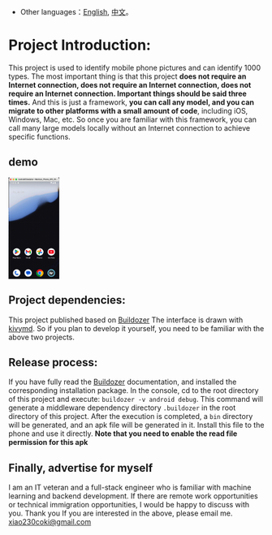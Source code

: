 * Other languages：[English](README.md), [中文](README_zh.md)。 
# Project Introduction:
This project is used to identify mobile phone pictures and can identify 1000 types. The most important thing is that this project **does not require an Internet connection, does not require an Internet connection, does not require an Internet connection. Important things should be said three times.**
And this is just a framework, **you can call any model, and you can migrate to other platforms with a small amount of code**, including iOS, Windows, Mac, etc.
So once you are familiar with this framework, you can call many large models locally without an Internet connection to achieve specific functions.
## demo
<img src="doc/demo.gif" width = "100" height = "200" alt="图片说明" align=center />

## Project dependencies:
This project published based on [Buildozer](https://buildozer.readthedocs.io/en/latest/)
The interface is drawn with [kivymd](https://kivymd.readthedocs.io/en/latest/).
So if you plan to develop it yourself, you need to be familiar with the above two projects.
## Release process:
If you have fully read the [Buildozer](https://buildozer.readthedocs.io/en/latest/) documentation, and installed the corresponding installation package. In the console, cd to the root directory of this project and execute: `buildozer -v android debug`. This command will generate a middleware dependency directory `.buildozer` in the root directory of this project. After the execution is completed, a `bin` directory will be generated, and an apk file will be generated in it. Install this file to the phone and use it directly.
**Note that you need to enable the read file permission for this apk**
## Finally, advertise for myself
I am an IT veteran and a full-stack engineer who is familiar with machine learning and backend development. If there are remote work opportunities or technical immigration opportunities, I would be happy to discuss with you. Thank you
If you are interested in the above, please email me. xiao230coki@gmail.com
